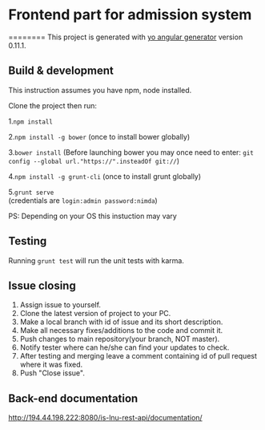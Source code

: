 # Frontend part for admission system
========
This project is generated with [yo angular generator](https://github.com/yeoman/generator-angular)
version 0.11.1.

## Build & development

This instruction assumes you have npm, node installed.

Clone the project then run:

1.```npm install```

2.```npm install -g bower``` (once to install bower globally)

3.```bower install``` (Before launching bower you may once need to enter: ```git config --global url."https://".insteadOf git://```)

4.```npm install -g grunt-cli``` (once to install grunt globally)

5.```grunt serve```  
(credentials are ```login:admin password:nimda```)


PS: Depending on your OS this instuction may vary 

## Testing

Running `grunt test` will run the unit tests with karma.

## Issue closing

1. Assign issue to yourself.
2. Clone the latest version of project to your PC.
3. Make a local branch with id of issue and its short description.
4. Make all necessary fixes/additions to the code and commit it.
5. Push changes to main repository(your branch, NOT master).
6. Notify tester where can he/she can find your updates to check.
7. After testing and merging leave a comment containing id of pull request where it was fixed.
8. Push "Close issue".

## Back-end documentation

http://194.44.198.222:8080/is-lnu-rest-api/documentation/
